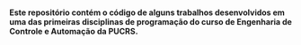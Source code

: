 #### Este repositório contém o código de alguns trabalhos desenvolvidos em uma das primeiras disciplinas de programação do curso de Engenharia de Controle e Automação da PUCRS.
